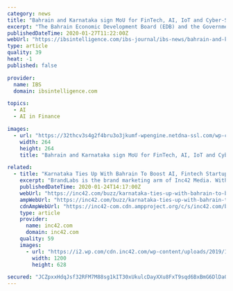 ```yaml
---
category: news
title: "Bahrain and Karnataka sign MoU for FinTech, AI, IoT and Cyber-Security"
excerpt: "The Bahrain Economic Development Board (EDB) and the Government of Karnataka’s Department of Information Technology, Biotechnology, and Science & Technology have signed a Memorandum of Understanding (MoU) to promote cooperation in AI, FinTech and other areas of emerging technologies while fostering innovation and startup growth. The agreement ..."
publishedDateTime: 2020-01-27T11:22:00Z
webUrl: "https://ibsintelligence.com/ibs-journal/ibs-news/bahrain-and-karnataka-sign-mou-for-fintech-ai-iot-and-cyber-security/"
type: article
quality: 39
heat: -1
published: false

provider:
  name: IBS
  domain: ibsintelligence.com

topics:
  - AI
  - AI in Finance

images:
  - url: "https://32thcv3s4g2f4bru3o3jkumf-wpengine.netdna-ssl.com/wp-content/uploads/2020/01/Bahrain-EBD2.jpg"
    width: 264
    height: 264
    title: "Bahrain and Karnataka sign MoU for FinTech, AI, IoT and Cyber-Security"

related:
  - title: "Karnataka Ties Up With Bahrain To Boost AI, Fintech Startup Ecosystem"
    excerpt: "BrandLabs is the brand marketing arm of Inc42 Media. With a team of journalists & analysts, and 4 years of extensive regional editorial expertise, we cover the country’s startups like no other. Want to start a campaign for your startup? Submit your startup here."
    publishedDateTime: 2020-01-24T14:17:00Z
    webUrl: "https://inc42.com/buzz/karnataka-ties-up-with-bahrain-to-boost-ai-and-fintech-startup-ecosystem/"
    ampWebUrl: "https://inc42.com/buzz/karnataka-ties-up-with-bahrain-to-boost-ai-and-fintech-startup-ecosystem/?amp"
    cdnAmpWebUrl: "https://inc42-com.cdn.ampproject.org/c/s/inc42.com/buzz/karnataka-ties-up-with-bahrain-to-boost-ai-and-fintech-startup-ecosystem/?amp"
    type: article
    provider:
      name: inc42.com
      domain: inc42.com
    quality: 59
    images:
      - url: "https://i2.wp.com/cdn.inc42.com/wp-content/uploads/2019/12/Untitled-design-2019-12-24T190039.447.jpg?fit=1200%2C628&#038;ssl=1"
        width: 1200
        height: 628

secured: "JCZpxxHdqJsf32RFM7M88sg1kIT30xUkulcDayXXu8FxT9sqd6BxBmG6DlDaO5jHwfhb5/+JXAjv+dY5OBDPALLeCayR1XqBJQ99KfMmvGH0aGR3mMgyHuGm6WFlqLxtRb8xzsDVao6xnQLMFxwQ+zJ9IXDzN3vGUazx5iGJPBjTj7qvN8tqoSIV+42ysYpKFtaxZYQq2Tx+AGDJC3qjawoAbs12raZpAnxlzj2pJdsSFGtdWdrJJmLSq61/abTrxIuRaQ7h9YUM+pzpkxlwxD0QC9aXRDL0WdueFG/bxz6zn5xHqDBrX1GBeehnFhRnXWk/9241PR4Gwqs6PomVw5NiJmmCqK9Q9ndDGbMybjPg17TPY9RhNrRuaDJENL9q1gery/OxB0oHhOwMQ1xV2A8QPOwPRSabIVOK1u++lgN57vP2hlC2yKpIbqvGoeHwJjzunsGA1ECuDQlYuTzeAHuquMwkbjcV3pBym0c1lN8=;mhASXmkVGVHSFvkXfGjUiA=="
---
```



